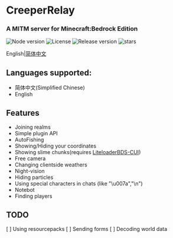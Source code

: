 # CreeperRelay

### A MITM server for Minecraft:Bedrock Edition

![Node version](https://img.shields.io/badge/node-v18.16.0-blue)
![License](https://img.shields.io/badge/license-GPL%20v3-blue)
![Release version](https://badgen.net/github/release/Howie114514/CreeperRelay/stable)
![stars](https://badgen.net/github/stars/Howie114514/CreeperRelay)

English|[简体中文](/readme-zh_cn.md)

## Languages supported:
 - 简体中文(Simplified Chinese)
 - English
## Features
- Joining realms
- Simple plugin API
- AutoFishing
- Showing/Hiding your coordinates
- Showing slime chunks(requires [LiteloaderBDS-CUI](https://github.com/OEOTYAN/LiteLoaderBDS-CUI/))
- Free camera
- Changing clientside weathers
- Night-vision
- Hiding particles
- Using special characters in chats (like "\u007a","\n")
- Notebot
- Finding players

## TODO
[ ] Using resourcepacks
[ ] Sending forms
[ ] Decoding world data